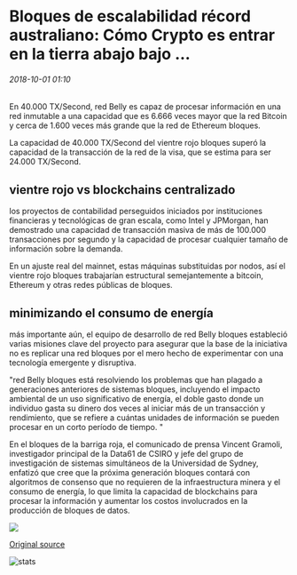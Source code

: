 # Bloques de escalabilidad récord australiano: Cómo Crypto es entrar en la tierra abajo bajo ...

###### 2018-10-01 01:10

En 40.000 TX/Second, red Belly es capaz de procesar información en una red inmutable a una capacidad que es 6.666 veces mayor que la red Bitcoin y cerca de 1.600 veces más grande que la red de Ethereum bloques.

La capacidad de 40.000 TX/Second del vientre rojo bloques superó la capacidad de la transacción de la red de la visa, que se estima para ser 24.000 TX/Second.

## vientre rojo vs blockchains centralizado

los proyectos de contabilidad perseguidos iniciados por instituciones financieras y tecnológicas de gran escala, como Intel y JPMorgan, han demostrado una capacidad de transacción masiva de más de 100.000 transacciones por segundo y la capacidad de procesar cualquier tamaño de información sobre la demanda.

En un ajuste real del mainnet, estas máquinas substituidas por nodos, así el vientre rojo bloques trabajarían estructural semejantemente a bitcoin, Ethereum y otras redes públicas de bloques.

## minimizando el consumo de energía

más importante aún, el equipo de desarrollo de red Belly bloques estableció varias misiones clave del proyecto para asegurar que la base de la iniciativa no es replicar una red bloques por el mero hecho de experimentar con una tecnología emergente y disruptiva.

"red Belly bloques está resolviendo los problemas que han plagado a generaciones anteriores de sistemas bloques, incluyendo el impacto ambiental de un uso significativo de energía, el doble gasto donde un individuo gasta su dinero dos veces al iniciar más de un transacción y rendimiento, que se refiere a cuántas unidades de información se pueden procesar en un corto período de tiempo. "

En el bloques de la barriga roja, el comunicado de prensa Vincent Gramoli, investigador principal de la Data61 de CSIRO y jefe del grupo de investigación de sistemas simultáneos de la Universidad de Sydney, enfatizó que cree que la próxima generación bloques contará con algoritmos de consenso que no requieren de la infraestructura minera y el consumo de energía, lo que limita la capacidad de blockchains para procesar la información y aumentar los costos involucrados en la producción de bloques de datos.

![](https://s3.cointelegraph.com/storage/uploads/view/ba8d24ca7d85803e2bbb0db341ffae85.png)

[Original source](https://cointelegraph.com/news/australian-record-scalability-blockchain-how-crypto-is-stepping-into-the-land-down-under)

![stats](https://c.statcounter.com/11760860/0/a89fa40b/1/ "stats")